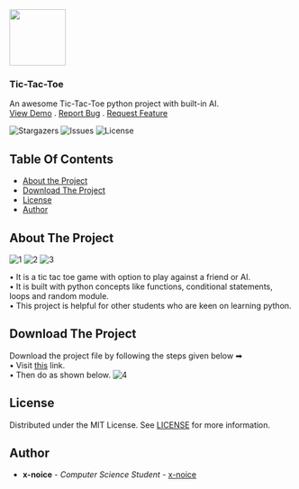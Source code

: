 <img src='https://github.com/x-noice/Tic-Tac-Toe/assets/150224928/c035894c-0e3e-4e95-afd3-0d2d21a17c8a' width='100px'>
<h3>Tic-Tac-Toe</h3>
<p>
  An awesome Tic-Tac-Toe python project with built-in AI.
  <br/>
  <a href="https://replit.com/@raghavsrvtryan/Tic-Tac-Toe#main.py">View Demo</a>
  .
  <a href="https://github.com/x-noice/Tic-Tac-Toe/issues">Report Bug</a>
  .
  <a href="https://github.com/x-noice/Tic-Tac-Toe/issues">Request Feature</a>
  </p>

![Stargazers](https://img.shields.io/github/stars/x-noice/Tic-Tac-Toe?style=social) ![Issues](https://img.shields.io/github/issues/x-noice/Tic-Tac-Toe) ![License](https://img.shields.io/github/license/x-noice/Tic-Tac-Toe) 

## Table Of Contents

* [About the Project](#about-the-project)
* [Download The Project](#download-the-project)
* [License](#license)
* [Author](#author)

## About The Project

![1](https://github.com/x-noice/Tic-Tac-Toe/assets/150224928/b9bf638f-3cc7-404e-9463-46e6595c599e)
![2](https://github.com/x-noice/Tic-Tac-Toe/assets/150224928/6d92c603-f16b-45e0-acbd-2f839f60c6df)
![3](https://github.com/x-noice/Tic-Tac-Toe/assets/150224928/4e0877dd-6f21-47c5-997b-05c8c9ddefa5)

• It is a tic tac toe game with option to play against a friend or AI.<br>
• It is built with python concepts like functions, conditional statements, loops and random module.<br>
• This project is helpful for other students who are keen on learning python.

## Download The Project
Download the project file by following the steps given below ➡<br>
• Visit <a href='https://github.com/x-noice/Tic-Tac-Toe/blob/main/tic-tac-toe.py'>this</a> link.<br>
• Then do as shown below.
![4](https://github.com/x-noice/Tic-Tac-Toe/assets/150224928/2b2faca9-5481-4ba0-bf88-3910d8253151)

## License
Distributed under the MIT License. See [LICENSE](https://github.com/x-noice/Tic-Tac-Toe/blob/main/LICENSE.md) for more information.
## Author
* **x-noice** - *Computer Science Student* - [x-noice](https://github.com/x-noice/)
